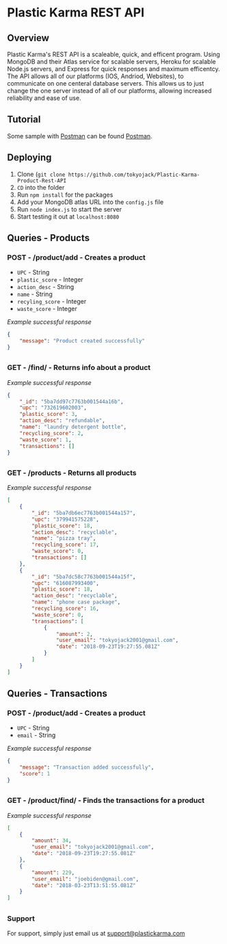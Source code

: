 # Plastic Karma REST API

## Overview

Plastic Karma's REST API is a scaleable, quick, and efficent program. Using MongoDB and their Atlas service for scalable servers,
Heroku for scalable Node.js servers, and Express for quick responses and maximum efficentcy. The API allows all of our platforms (IOS, Andriod,
Websites), to communicate on one centeral database servers. This allows us to just change the one server instead of all of our platforms,
allowing increased reliability and ease of use.

## Tutorial

Some sample with [Postman](https://www.getpostman.com/) can be found [Postman](https://www.getpostman.com/collections/0bd736c7995968861cfc).

## Deploying

1. Clone (```git clone https://github.com/tokyojack/Plastic-Karma-Product-Rest-API```
2. ``CD`` into the folder
3. Run ```npm install``` for the packages
4. Add your MongoDB atlas URL into the ```config.js``` file
5. Run ```node index.js``` to start the server
6. Start testing it out at ```localhost:8080```

## Queries - Products

### POST - /product/add - Creates a product

* `UPC` - String
* `plastic_score` - Integer
* `action_desc` - String
* `name` - String
* `recyling_score` - Integer
* `waste_score` - Integer

*Example successful response*
``` JSON
{
    "message": "Product created successfully"
}
```
<h2></h2>


### GET - /find/<UPC> - Returns info about a product

*Example successful response*
``` JSON
{
    "_id": "5ba7dd97c7763b001544a16b",
    "upc": "732619602003",
    "plastic_score": 3,
    "action_desc": "refundable",
    "name": "laundry detergent bottle",
    "recycling_score": 2,
    "waste_score": 1,
    "transactions": []
}
```
<h2></h2>


### GET - /products - Returns all products

*Example successful response*
``` JSON
[
    {
        "_id": "5ba7db6ec7763b001544a157",
        "upc": "379941575228",
        "plastic_score": 18,
        "action_desc": "recyclable",
        "name": "pizza tray",
        "recycling_score": 17,
        "waste_score": 0,
        "transactions": []
    },
    {
        "_id": "5ba7dc58c7763b001544a15f",
        "upc": "616087993400",
        "plastic_score": 18,
        "action_desc": "recyclable",
        "name": "phone case package",
        "recycling_score": 16,
        "waste_score": 0,
        "transactions": [
            {
                "amount": 2,
                "user_email": "tokyojack2001@gmail.com",
                "date": "2018-09-23T19:27:55.081Z"
            }
        ]
    }
]
```
<h2></h2>

## Queries - Transactions

### POST - /product/add - Creates a product

* `UPC` - String
* `email` - String

*Example successful response*
``` JSON
{
    "message": "Transaction added successfully",
    "score": 1
}
```
<h2></h2>


### GET - /product/find/<UPC> - Finds the transactions for a product

*Example successful response*
``` JSON
[
    {
        "amount": 34,
        "user_email": "tokyojack2001@gmail.com",
        "date": "2018-09-23T19:27:55.081Z"
    },
    {
        "amount": 229,
        "user_email": "joebiden@gmail.com",
        "date": "2018-03-23T13:51:55.081Z"
    }
]
```
<h2></h2>

### Support

For support, simply just email us at support@plastickarma.com
